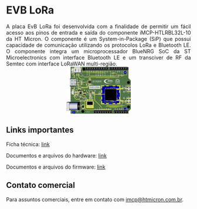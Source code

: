 # EVB LoRa
<div style="text-align: justify;">
A placa EvB LoRa foi desenvolvida com a finalidade de permitir um fácil acesso aos pinos de entrada e saída do componente iMCP-HTLRBL32L-10 da HT Micron. O componente é um System-in-Package (SiP) que possui capacidade de comunicação utilizando os protocolos LoRa e Bluetooth LE. O componente integra um microprocessador BlueNRG SoC da ST Microelectronics com interface Bluetooth LE e um transciver de RF da Semtec com interface LoRaWAN multi-região.
</div>

<div align="center">
  <img src='https://github.com/Hana-Electronics/EVB-LoRaWAN-HTLRBL32L/blob/master/Hardware/Images/evb-lora.png' id="topology" height="35%" width="35%"/>
</div>


## Links importantes

Ficha técnica: [link](https://github.com/Hana-Electronics/EVB-LoRaWAN-HTLRBL32L/blob/master/Hardware/EvB%20LoRa%20ICA.pdf)

Documentos e arquivos do hardware: [link](https://github.com/Hana-Electronics/EVB-LoRaWAN-HTLRBL32L/tree/master/Hardware)

Documentos e arquivos do firmware: [link](https://github.com/Hana-Electronics/EVB-LoRaWAN-HTLRBL32L/tree/master/Firmware)

## Contato comercial

Para assuntos comerciais, entre em contato com imcp@htmicron.com.br.

